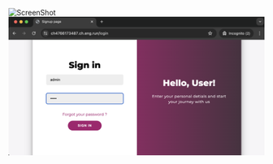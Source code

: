 ![ScreenShot](https://raw.githubusercontent.com/sahil3276/NCIIPC-W3B/main/Web%20Challenges/Health%20Care/6.jpg)
![ScreenShot](https://raw.githubusercontent.com/SiddharthBharadwaj/pentathon2024/main/Web%20%26%20API/Health%20care/images/image1.png)
